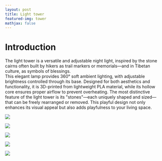 ```yaml
---
layout: post
title: Light tower
featured-img: tower
mathjax: false
---
```


# Introduction

The light tower is a versatile and adjustable night light, inspired by the stone cairns often built by hikers as trail markers or memorials—and in Tibetan culture, as symbols of blessings.  
This elegant lamp provides 360° soft ambient lighting, with adjustable brightness controlled through its base. Designed for both aesthetics and functionality, it is 3D-printed from lightweight PLA material, while its hollow core ensures proper airflow to prevent overheating. The most distinctive feature of the light tower is its "stones"—each uniquely shaped and sized—that can be freely rearranged or removed. This playful design not only enhances its visual appeal but also adds playfulness to your living space.  

![](https://HanzhiYang3549.github.io/assets/img/posts/tower_1.jpg)

![](https://HanzhiYang3549.github.io/assets/img/posts/tower_2.jpg)

![](https://HanzhiYang3549.github.io/assets/img/posts/tower_3.jpg)

![](https://HanzhiYang3549.github.io/assets/img/posts/tower_4.jpg)

![](https://HanzhiYang3549.github.io/assets/img/posts/tower_5.jpg)
